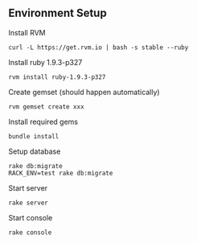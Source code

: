 ## Environment Setup

Install RVM

    curl -L https://get.rvm.io | bash -s stable --ruby

Install ruby 1.9.3-p327

    rvm install ruby-1.9.3-p327

Create gemset (should happen automatically)

    rvm gemset create xxx

Install required gems

    bundle install

Setup database

    rake db:migrate
    RACK_ENV=test rake db:migrate

Start server

    rake server

Start console

    rake console
